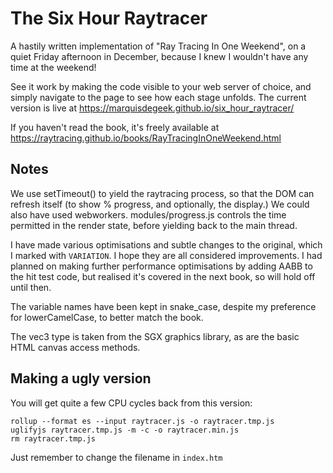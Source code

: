 # The Six Hour Raytracer

A hastily written implementation of "Ray Tracing In One Weekend", on a quiet Friday afternoon in December, because I knew I wouldn't have any time at the weekend!

See it work by making the code visible to your web server of choice, and simply navigate to the page to see how each stage unfolds. The current version is live at https://marquisdegeek.github.io/six_hour_raytracer/

If you haven't read the book, it's freely available at https://raytracing.github.io/books/RayTracingInOneWeekend.html


## Notes

We use setTimeout() to yield the raytracing process, so that the DOM can refresh itself (to show % progress, and optionally, the display.) We could also have used webworkers. modules/progress.js controls the time permitted in the render state, before yielding back to the main thread.

I have made various optimisations and subtle changes to the original, which I marked with `VARIATION`. I hope they are all considered improvements. I had planned on making further performance optimisations by adding AABB to the hit test code, but realised it's covered in the next book, so will hold off until then.

The variable names have been kept in snake_case, despite my preference for lowerCamelCase, to better match the book.

The vec3 type is taken from the SGX graphics library, as are the basic HTML canvas access methods.



## Making a ugly version

You will get quite a few CPU cycles back from this version:

```
rollup --format es --input raytracer.js -o raytracer.tmp.js
uglifyjs raytracer.tmp.js -m -c -o raytracer.min.js
rm raytracer.tmp.js

```

Just remember to change the filename in `index.htm`
